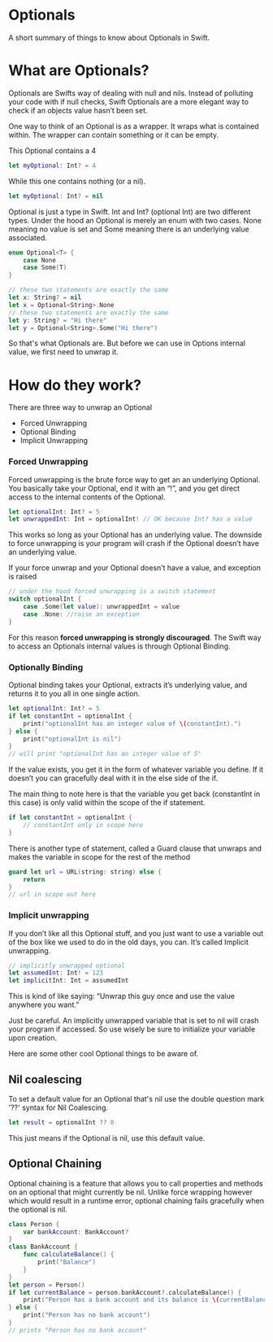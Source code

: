 # Optionals
A short summary of things to know about Optionals in Swift.

# What are Optionals?

Optionals are Swifts way of dealing with null and nils. Instead of polluting your code with if null checks, Swift Optionals are a more elegant way to check if an objects value hasn’t been set.

One way to think of an Optional is as a wrapper. It wraps what is contained within. The wrapper can contain something or it can be empty.

This Optional contains a 4

```swift
let myOptional: Int? = 4
```

While this one contains nothing (or a nil).

```swift
let myOptional: Int? = nil
```

Optional is just a type in Swift. Int and Int? (optional Int) are two different types. Under the hood an Optional is merely an enum with two cases. None meaning no value is set and Some meaning there is an underlying value associated.

```swift
enum Optional<T> {
    case None
    case Some(T)
}
```

```swift
// these two statements are exactly the same
let x: String? = nil
let x = Optional<String>.None
// these two statements are exactly the same
let y: String? = "Hi there"
let y = Optional<String>.Some("Hi there")
```

So that's what Optionals are. But before we can use in Options internal value, we first need to unwrap it.

# How do they work?
There are three way to unwrap an Optional
 - Forced Unwrapping
 - Optional Binding
 - Implicit Unwrapping

### Forced Unwrapping
Forced unwrapping is the brute force way to get an an underlying Optional. You basically take your Optional, end it with an “!”, and you get direct access to the internal contents of the Optional.

```swift
let optionalInt: Int? = 5
let unwrappedInt: Int = optionalInt! // OK because Int? has a value
```

This works so long as your Optional has an underlying value. The downside to force unwrapping is your program will crash if the Optional doesn’t have an underlying value. 

If your force unwrap and your Optional doesn’t have a value, and exception is raised

```swift
// under the hood forced unwrapping is a switch statement
switch optionalInt {
    case .Some(let value): unwrappedInt = value
    case .None: //raise an exception
}
```
For this reason **forced unwrapping is strongly discouraged**. The Swift way to access an Optionals internal values is through Optional Binding.

### Optionally Binding
Optional binding takes your Optional, extracts it’s underlying value, and returns it to you all in one single action.

```swift
let optionalInt: Int? = 5
if let constantInt = optionalInt {
    print("optionalInt has an integer value of \(constantInt).")
} else {
    print("optionalInt is nil")
}
// will print "optionalInt has an integer value of 5"
```

If the value exists, you get it in the form of whatever variable you define. If it doesn’t you can gracefully deal with it in the else side of the if.

The main thing to note here is that the variable you get back (constantInt in this case) is only valid within the scope of the if statement.

```swift
if let constantInt = optionalInt {
    // constantInt only in scope here
} 
```

There is another type of statement, called a Guard clause that unwraps and makes the variable in scope for the rest of the method

```swift
guard let url = URL(string: string) else {
    return
}
// url in scope out here
```

### Implicit unwrapping
If you don’t like all this Optional stuff, and you just want to use a variable out of the box like we used to do in the old days, you can. It’s called Implicit unwrapping. 

```swift
// implicitly unwrapped optional
let assumedInt: Int! = 123
let implicitInt: Int = assumedInt
```

This is kind of like saying: “Unwrap this guy once and use the value anywhere you want.”

Just be careful. An implicitly unwrapped variable that is set to nil will crash your program if accessed. So use wisely be sure to initialize your variable upon creation.

Here are some other cool Optional things to be aware of.

## Nil coalescing

To set a default value for an Optional that's nil use the double question mark '??' syntax for Nil Coalescing.

```swift
let result = optionalInt ?? 0
```

This just means if the Optional is nil, use this default value.

## Optional Chaining
Optional chaining is a feature that allows you to call properties and methods on an optional that might currently be nil. Unlike force wrapping however which would result in a runtime error, optional chaining fails gracefully when the optional is nil.

```swift
class Person {
    var bankAccount: BankAccount?
}
class BankAccount {
    func calculateBalance() {
        print("Balance")
    }
}
let person = Person()
if let currentBalance = person.bankAccount?.calculateBalance() {
    print("Person has a bank account and its balance is \(currentBalance)")
} else {
    print("Person has no bank account")
}
// prints "Person has no bank account"

```
